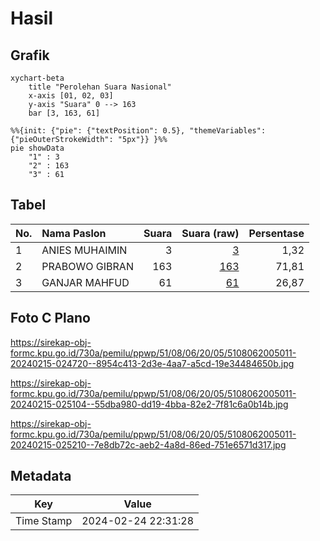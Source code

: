 # Hasil

## Grafik

```mermaid
xychart-beta
    title "Perolehan Suara Nasional"
    x-axis [01, 02, 03]
    y-axis "Suara" 0 --> 163
    bar [3, 163, 61]
```

```mermaid
%%{init: {"pie": {"textPosition": 0.5}, "themeVariables": {"pieOuterStrokeWidth": "5px"}} }%%
pie showData
    "1" : 3
    "2" : 163
    "3" : 61
```

## Tabel

| No. | Nama Paslon    | Suara | Suara (raw) | Persentase |
|:--- |:-------------- | -----:| -----------:| ----------:|
| 1   | ANIES MUHAIMIN | 3     | [3][p-1]    | 1,32       |
| 2   | PRABOWO GIBRAN | 163   | [163][p-2]  | 71,81      |
| 3   | GANJAR MAHFUD  | 61    | [61][p-3]   | 26,87      |


[p-1]: https://github.com/gigit-pemilu/pemilu-2024/blob/main/pilpres/hitung-suara/sub/51-bali/sub/08-buleleng/sub/06-buleleng/sub/2005-baktiseraga/sub/011-tps/sub/paslon-1.txt
[p-2]: https://github.com/gigit-pemilu/pemilu-2024/blob/main/pilpres/hitung-suara/sub/51-bali/sub/08-buleleng/sub/06-buleleng/sub/2005-baktiseraga/sub/011-tps/sub/paslon-2.txt
[p-3]: https://github.com/gigit-pemilu/pemilu-2024/blob/main/pilpres/hitung-suara/sub/51-bali/sub/08-buleleng/sub/06-buleleng/sub/2005-baktiseraga/sub/011-tps/sub/paslon-3.txt

## Foto C Plano

https://sirekap-obj-formc.kpu.go.id/730a/pemilu/ppwp/51/08/06/20/05/5108062005011-20240215-024720--8954c413-2d3e-4aa7-a5cd-19e34484650b.jpg

https://sirekap-obj-formc.kpu.go.id/730a/pemilu/ppwp/51/08/06/20/05/5108062005011-20240215-025104--55dba980-dd19-4bba-82e2-7f81c6a0b14b.jpg

https://sirekap-obj-formc.kpu.go.id/730a/pemilu/ppwp/51/08/06/20/05/5108062005011-20240215-025210--7e8db72c-aeb2-4a8d-86ed-751e6571d317.jpg


## Metadata

| Key        | Value               |
| ---------- | ------------------- |
| Time Stamp | 2024-02-24 22:31:28 |




